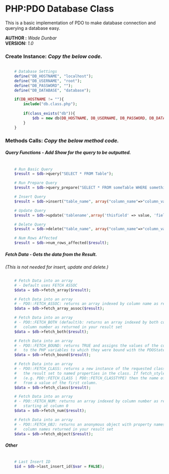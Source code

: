 PHP:PDO Database Class
======================

This is a basic implementation of PDO to make database connection and querying a database easy.

**AUTHOR :** *Wade Dunbar* <br>
**VERSION:** *1.0*

### Create Instance: *Copy the below code.*

````php
	
	# Database Settings
	define("DB_HOSTNAME", "localhost");
   	define("DB_USERNAME", "root");
   	define("DB_PASSWORD", "");
   	define("DB_DATABASE", "database");

    if(DB_HOSTNAME != ""){
    	include("db.class.php");
	    
	    if(class_exists("db")){
			$db = new db(DB_HOSTNAME, DB_USERNAME, DB_PASSWORD, DB_DATABASE);
		}
	}

````
	
### Methods Calls: *Copy the below method code.*

##### Query Functions - Add Show for the query to be outputted.

````php

	# Run Basic Query
	$result = $db->query("SELECT * FROM Table");

	# Run Prepare Query
	$result = $db->query_prepare("SELECT * FROM someTable WHERE something = :comparison", array(':comparison' => $comparison));

	# Insert Query
	$result = $db->insert("table_name", array("column_name"=>"column_value"));

	# Update Query
	$result = $db->update('tablename',array('thisfield' => value, 'field2'=>value2),array('conditionfield'=>conValue));

	# Delete Query
	$result = $db->delete("table_name", array("column_name"=>"column_value"));

	# Num Rows Affected
	$result = $db->num_rows_affected($result);

````

##### Fetch Data - Gets the data from the Result. 
*(This is not needed for insert, update and delete.)*

````php

	# Fetch Data into an array
	# - Default uses FETCH ASSOC
	$data = $db->fetch_array($result);

	# Fetch Data into an array 
	# - PDO::FETCH_ASSOC: returns an array indexed by column name as returned in your result set
	$data = $db->fetch_array_assoc($result);

	# Fetch Data into an array
	# - PDO::FETCH_BOTH (default)b: returns an array indexed by both column name and 0-indexed 
	#   column number as returned in your result set
	$data = $db->fetch_both($result);

	# Fetch Data into an array
	# - PDO::FETCH_BOUND: returns TRUE and assigns the values of the columns in your result set 
	#   to the PHP variables to which they were bound with the PDOStatement::bindColumn() method
	$data = $db->fetch_bound($result);

	# Fetch Data into an array
	# - PDO::FETCH_CLASS: returns a new instance of the requested class, mapping the columns of 
	#	the result set to named properties in the class. If fetch_style includes PDO::FETCH_CLASSTYPE 
	#	(e.g. PDO::FETCH_CLASS | PDO::FETCH_CLASSTYPE) then the name of the class is determined 
	# 	from a value of the first column.
	$data = $db->fetch_class($result);

	# Fetch Data into an array
	# - PDO::FETCH_NUM: returns an array indexed by column number as returned in your result set, 
	#	starting at column 0
	$data = $db->fetch_num($result);

	# Fetch Data into an array
	# - PDO::FETCH_OBJ: returns an anonymous object with property names that correspond to the 
	#	column names returned in your result set
	$data = $db->fetch_object($result);

````
	
##### Other

````php

	# Last Insert ID
	$id = $db->last_insert_id($var = FALSE);
	
````
